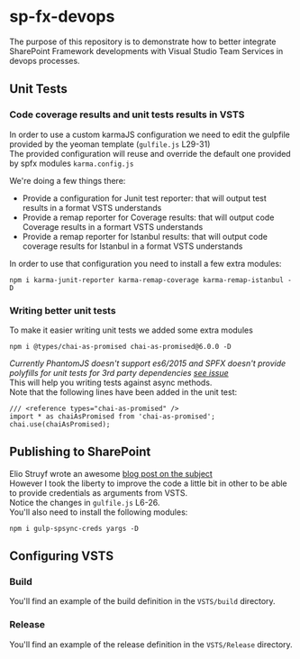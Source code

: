 # sp-fx-devops

The purpose of this repository is to demonstrate how to better integrate SharePoint Framework developments with Visual Studio Team Services in devops processes.

## Unit Tests

### Code coverage results and unit tests results in VSTS

In order to use a custom karmaJS configuration we need to edit the gulpfile provided by the yeoman template (`gulfile.js` L29-31)  
The provided configuration will reuse and override the default one provided by spfx modules `karma.config.js`  

We're doing a few things there:
- Provide a configuration for Junit test reporter: that will output test results in a format VSTS understands
- Provide a remap reporter for Coverage results: that will output code Coverage results in a formart VSTS understands
- Provide a remap reporter for Istanbul results: that will output code coverage results for Istanbul in a format VSTS understands

In order to use that configuration you need to install a few extra modules:
```
npm i karma-junit-reporter karma-remap-coverage karma-remap-istanbul -D
```

### Writing better unit tests
To make it easier writing unit tests we added some extra modules
```
npm i @types/chai-as-promised chai-as-promised@6.0.0 -D
```
*Currently PhantomJS doesn't support es6/2015 and SPFX doesn't provide polyfills for unit tests for 3rd party dependencies [see issue](https://github.com/SharePoint/sp-dev-docs/issues/736)*  
This will help you writing tests against async methods.  
Note that the following lines have been added in the unit test:  
```
/// <reference types="chai-as-promised" />
import * as chaiAsPromised from 'chai-as-promised';
chai.use(chaiAsPromised);
```

## Publishing to SharePoint
Elio Struyf wrote an awesome [blog post on the subject](https://www.eliostruyf.com/automate-publishing-of-your-sharepoint-framework-scripts-to-office-365-public-cdn/)  
However I took the liberty to improve the code a little bit in other to be able to provide credentials as arguments from VSTS.  
Notice the changes in `gulfile.js` L6-26.  
You'll also need to install the following modules:
```
npm i gulp-spsync-creds yargs -D
```

## Configuring VSTS
### Build
You'll find an example of the build definition in the `VSTS/build` directory.
### Release
You'll find an example of the release definition in the `VSTS/Release` directory.